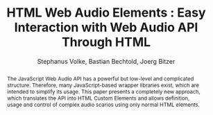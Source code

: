 --- 
  title: "HTML Web Audio Elements : Easy Interaction with Web Audio API Through HTML" 
  abstract: "The JavaScript Web Audio API has a powerful but low-level and complicated structure. Therefore, many JavaScript-based wrapper libraries exist, which are intended to simplify its usage. This paper presents a completely new approach, which translates the API into HTML Custom Elements and allows definition, usage and control of complex audio scarios using only normal HTML elements." 
  address: "London" 
  author: "Stephanus Volke, Bastian Bechtold, Joerg Bitzer" 
  booktitle: "Proceedings of the International Web Audio Conference" 
  editor: "Florian Thalmann, Sebastian Ewert" 
  month: "Proceedings of the International Web Audio Conference"
  pages: "7--8" 
  publisher: "Queen Mary University of London" 
  series: "WAC '17"
  type: "Demo"  
  year: "2017" 
  id: "2017_EA_44" 
  tags: year2017 
  pdflink: /_data/papers/pdf/2017/2017_44.pdf
  ISSN: 2663-5844
---